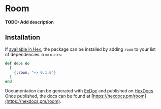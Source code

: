 # Room

**TODO: Add description**

## Installation

If [available in Hex](https://hex.pm/docs/publish), the package can be installed
by adding `room` to your list of dependencies in `mix.exs`:

```elixir
def deps do
  [
    {:room, "~> 0.1.0"}
  ]
end
```

Documentation can be generated with [ExDoc](https://github.com/elixir-lang/ex_doc)
and published on [HexDocs](https://hexdocs.pm). Once published, the docs can
be found at [https://hexdocs.pm/room](https://hexdocs.pm/room).

